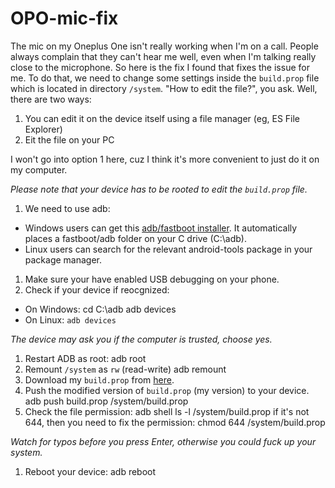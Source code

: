 # OPO-mic-fix
The mic on my Oneplus One isn't really working when I'm on a call. People always complain that they can't hear me well, even when I'm talking really close to the microphone. So here is the fix I found that fixes the issue for me. To do that, we need to change some settings inside the `build.prop` file which is located in directory `/system`. "How to edit the file?", you ask. Well, there are two ways:
1. You can edit it on the device itself using a file manager (eg, ES File Explorer)
2. Eit the file on your PC

I won't go into option 1 here, cuz I think it's more  convenient to just do it on my computer.

_Please note that your device has to be rooted to edit the `build.prop` file._

1. We need to use adb:
  - Windows users can get this [adb/fastboot installer](http://forum.xda-developers.com/showthread.php?t=2588979). It automatically places a fastboot/adb folder on your C drive (C:\adb).
  - Linux users can search for the relevant android-tools package in your package manager.
1. Make sure your have enabled USB debugging on your phone.
1. Check if your device if reocgnized:
  - On Windows:
        cd C:\adb
        adb devices
  - On Linux: `adb devices`

_The device may ask you if the computer is trusted, choose yes._
1. Restart ADB as root:
    adb root
1. Remount `/system` as `rw` (read-write)
    adb remount
1. Download my `build.prop` from [here](https://github.com/tfhavingfun/OPO-mic-fix/releases).
1. Push the modified version of `build.prop` (my version) to your device.
    adb push build.prop /system/build.prop
1. Check the file permission:
    adb shell
    ls -l /system/build.prop
if it's not 644, then you need to fix the permission:
    chmod 644 /system/build.prop

_Watch for typos before you press Enter, otherwise you could fuck up your system._
1. Reboot your device:
    adb reboot
